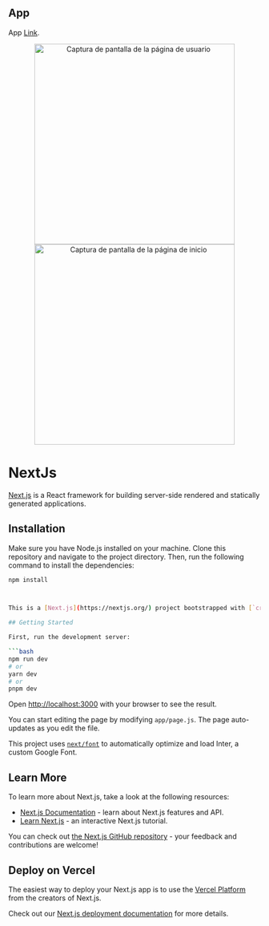 ## App

App [Link](https://test-administration-next-js-felipeflourwears.vercel.app/users/2).

<p align="center">
  <img src="../img/user.png" alt="Captura de pantalla de la página de usuario" width="400" />
  <img src="../img/home.png" alt="Captura de pantalla de la página de inicio" width="400" /> 
</p>


# NextJs

[Next.js](https://nextjs.org/) is a React framework for building server-side rendered and statically generated applications.

## Installation

Make sure you have Node.js installed on your machine. Clone this repository and navigate to the project directory. Then, run the following command to install the dependencies:

```bash
npm install



This is a [Next.js](https://nextjs.org/) project bootstrapped with [`create-next-app`](https://github.com/vercel/next.js/tree/canary/packages/create-next-app).

## Getting Started

First, run the development server:

```bash
npm run dev
# or
yarn dev
# or
pnpm dev
```

Open [http://localhost:3000](http://localhost:3000) with your browser to see the result.

You can start editing the page by modifying `app/page.js`. The page auto-updates as you edit the file.

This project uses [`next/font`](https://nextjs.org/docs/basic-features/font-optimization) to automatically optimize and load Inter, a custom Google Font.

## Learn More

To learn more about Next.js, take a look at the following resources:

- [Next.js Documentation](https://nextjs.org/docs) - learn about Next.js features and API.
- [Learn Next.js](https://nextjs.org/learn) - an interactive Next.js tutorial.

You can check out [the Next.js GitHub repository](https://github.com/vercel/next.js/) - your feedback and contributions are welcome!

## Deploy on Vercel

The easiest way to deploy your Next.js app is to use the [Vercel Platform](https://vercel.com/new?utm_medium=default-template&filter=next.js&utm_source=create-next-app&utm_campaign=create-next-app-readme) from the creators of Next.js.

Check out our [Next.js deployment documentation](https://nextjs.org/docs/deployment) for more details.
